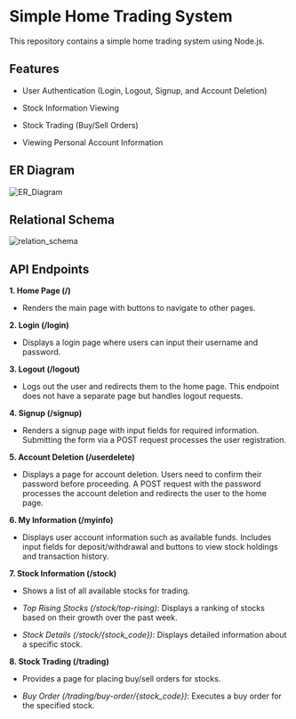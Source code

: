 # Simple Home Trading System
This repository contains a simple home trading system using Node.js.

## Features

- User Authentication (Login, Logout, Signup, and Account Deletion)

- Stock Information Viewing

- Stock Trading (Buy/Sell Orders)

- Viewing Personal Account Information


## ER Diagram
![ER_Diagram](https://github.com/user-attachments/assets/90cbec2f-a803-4c72-826e-853935df69c3)


## Relational Schema
![relation_schema](https://github.com/user-attachments/assets/fde15009-da59-428d-80c1-9402629f9785)



## API Endpoints

**1. Home Page (/)**

- Renders the main page with buttons to navigate to other pages.

**2. Login (/login)**

- Displays a login page where users can input their username and password.

**3. Logout (/logout)**

- Logs out the user and redirects them to the home page. This endpoint does not have a separate page but handles logout requests.

**4. Signup (/signup)**

- Renders a signup page with input fields for required information. Submitting the form via a POST request processes the user registration.

**5. Account Deletion (/userdelete)**

- Displays a page for account deletion. Users need to confirm their password before proceeding. A POST request with the password processes the account deletion and redirects the user to the home page.

**6. My Information (/myinfo)**

- Displays user account information such as available funds. Includes input fields for deposit/withdrawal and buttons to view stock holdings and transaction history.

**7. Stock Information (/stock)**

- Shows a list of all available stocks for trading.

- _Top Rising Stocks (/stock/top-rising)_: Displays a ranking of stocks based on their growth over the past week.

- _Stock Details (/stock/{stock_code})_: Displays detailed information about a specific stock.

**8. Stock Trading (/trading)**

- Provides a page for placing buy/sell orders for stocks.

- _Buy Order (/trading/buy-order/{stock_code})_: Executes a buy order for the specified stock.

